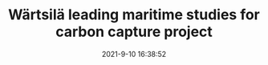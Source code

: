 ---
"title": "Wärtsilä leading maritime studies for carbon capture project"
"date": "2021-9-10 16:38:52"
"feed_name": "OFFSHOREMAG"
"feed_website": "https://www.offshore-mag.com/"
"feed_rss": "https://www.offshore-mag.com/__rss/website-scheduled-content.xml?input=%7B%22sectionAlias%22%3A%22home%22%7D"
"link": "https://www.offshore-mag.com/rigs-vessels/article/14210118/wrtsil-leading-maritime-studies-for-carbon-capture-project"
"file": "_posts/-76d08a0a34facd91ed192894fa5e80ffc2a9a2ab.md"
"accident": "0"
"drilling": "0"
---